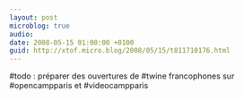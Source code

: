 ```yaml
---
layout: post
microblog: true
audio: 
date: 2008-05-15 01:00:00 +0100
guid: http://xtof.micro.blog/2008/05/15/t811710176.html
---
```

#todo : préparer des ouvertures de #twine francophones sur #opencampparis et #videocampparis
